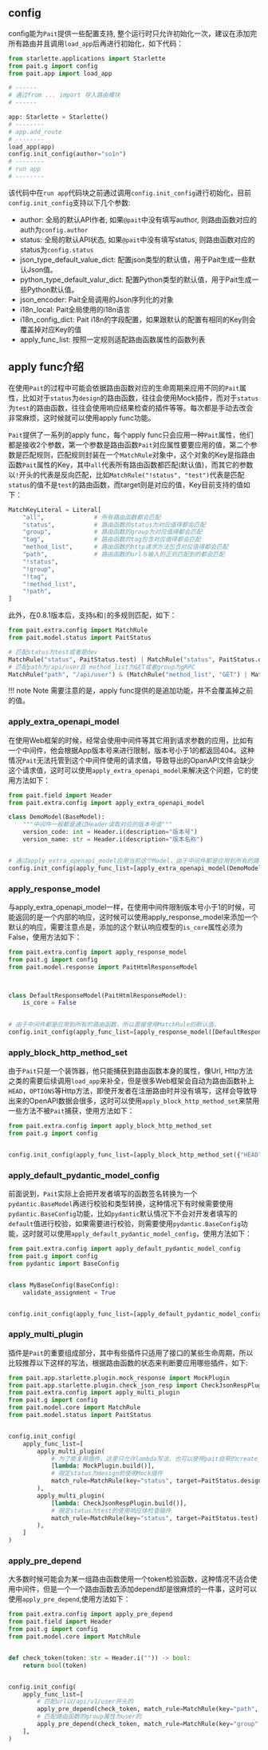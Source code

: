 ## config
config能为`Pait`提供一些配置支持, 整个运行时只允许初始化一次，建议在添加完所有路由并且调用`load_app`后再进行初始化，如下代码：
```Python
from starlette.applications import Starlette
from pait.g import config
from pait.app import load_app

# ------
# 通过from ... import 导入路由模块
# ------

app: Starlette = Starlette()
# --------
# app.add_route
# --------
load_app(app)
config.init_config(author="so1n")
# --------
# run app
# --------
```
该代码中在`run app`代码块之前通过调用`config.init_config`进行初始化，目前`config.init_config`支持以下几个参数:

- author: 全局的默认API作者, 如果`@pait`中没有填写author, 则路由函数对应的auth为`config.author`
- status: 全局的默认API状态, 如果`@pait`中没有填写status, 则路由函数对应的status为`config.status`
- json_type_default_value_dict: 配置json类型的默认值，用于Pait生成一些默认Json值。
- python_type_default_valur_dict: 配置Python类型的默认值，用于Pait生成一些Python默认值。
- json_encoder: Pait全局调用的Json序列化的对象
- i18n_local: Pait全局使用的i18n语言
- i18n_config_dict: Pait i18n的字段配置，如果跟默认的配置有相同的Key则会覆盖掉对应Key的值
- apply_func_list: 按照一定规则适配路由函数属性的函数列表

## apply func介绍
在使用`Pait`的过程中可能会依据路由函数对应的生命周期来应用不同的`Pait`属性，比如对于`status`为`design`的路由函数，往往会使用Mock插件，而对于`status`为`test`的路由函数，往往会使用响应结果检查的插件等等。每次都是手动去改会非常麻烦，这时候就可以使用apply func功能。

`Pait`提供了一系列的apply func，每个apply func只会应用一种`Pait`属性，他们都是接收2个参数，第一个参数是路由函数`Pait`对应属性要要应用的值，第二个参数是匹配规则，匹配规则封装在一个`MatchRule`对象中，这个对象的Key是指路由函数`Pait`属性的Key，其中`all`代表所有路由函数都匹配(默认值)，而其它的参数以`!`开头的代表是反向匹配，比如`MatchRule("!status", "test")`代表是匹配`status`的值不是`test`的路由函数，而target则是对应的值，Key目前支持的值如下：
```Python
MatchKeyLiteral = Literal[
    "all",              # 所有路由函数都会匹配
    "status",           # 路由函数的status为对应值得都会匹配
    "group",            # 路由函数的group为对应值得都会匹配
    "tag",              # 路由函数的tag包含对应值得都会匹配
    "method_list",      # 路由函数的http请求方法包含对应值得都会匹配
    "path",             # 路由函数的url与输入的正则匹配到的都会匹配
    "!status", 
    "!group",
    "!tag",
    "!method_list",
    "!path",
]
```

此外，在0.8.1版本后，支持`&`和`|`的多规则匹配，如下：
```Python
from pait.extra.config import MatchRule
from pait.model.status import PaitStatus

# 匹配status为test或者是dev
MatchRule("status", PaitStatus.test) | MatchRule("status", PaitStatus.dev)
# 匹配path为/api/user且 method_list为GET或者group为gRPC
MatchRule("path", "/api/user") & (MatchRule("method_list", "GET") | MatchRule("group", "gRPC"))
```
!!! note Note
    需要注意的是，apply func提供的是追加功能，并不会覆盖掉之前的值。

### apply_extra_openapi_model
在使用Web框架的时候，经常会使用中间件等其它用到请求参数的应用，比如有一个中间件，他会根据App版本号来进行限制，版本号小于1的都返回404。这种情况`Pait`无法托管到这个中间件使用的请求值，导致导出的OpanAPI文件会缺少这个请求值，这时可以使用`apply_extra_openapi_model`来解决这个问题，它的使用方法如下：
```Python
from pait.field import Header
from pait.extra.config import apply_extra_openapi_model

class DemoModel(BaseModel):
    """中间件一般都是通过Header读取对应的版本号值"""
    version_code: int = Header.i(description="版本号")
    version_name: str = Header.i(description="版本名称")


# 通过apply_extra_openapi_model应用当前这个Model，由于中间件都是应用到所有的路由函数，所以直接使用MatchRule的默认值。
config.init_config(apply_func_list=[apply_extra_openapi_model(DemoModel)])
```
### apply_response_model
与apply_extra_openapi_model一样，在使用中间件限制版本号小于1的时候，可能返回的是一个内部的响应，这时候可以使用apply_response_model来添加一个默认的响应，需要注意点是，添加的这个默认响应模型的`is_core`属性必须为False，使用方法如下：
```Python
from pait.extra.config import apply_response_model
from pait.g import config
from pait.model.response import PaitHtmlResponseModel



class DefaultResponseModel(PaitHtmlResponseModel):
    is_core = False
    

# 由于中间件都是应用到所有的路由函数，所以直接使用MatchRule的默认值。
config.init_config(apply_func_list=[apply_response_model([DefaultResponseModel])])
```
### apply_block_http_method_set
由于`Pait`只是一个装饰器，他只能捕获到路由函数本身的属性，像Url, Http方法之类的需要后续调用`load_app`来补全，但是很多Web框架会自动为路由函数补上`HEAD`，`OPTIONS`等Http方法，即使开发者在注册路由时并没有填写，这样会导致导出来的OpenAPI数据会很多，这时可以使用`apply_block_http_method_set`来禁用一些方法不被`Pait`捕获，使用方法如下：
```Python
from pait.extra.config import apply_block_http_method_set
from pait.g import config


config.init_config(apply_func_list=[apply_block_http_method_set({"HEAD", "OPTIONS"})])
```
### apply_default_pydantic_model_config
前面说到，`Pait`实际上会把开发者填写的函数签名转换为一个`pydantic.BaseModel`再进行校验和类型转换，这种情况下有时候需要使用`pydantic.BaseConfig`功能，比如`pydantic`默认情况下不会对开发者填写的`default`值进行校验，如果需要进行校验，则需要使用`pydantic.BaseConfig`功能，这时就可以使用`apply_default_pydantic_model_config`，使用方法如下：
```Python
from pait.extra.config import apply_default_pydantic_model_config
from pait.g import config
from pydantic import BaseConfig


class MyBaseConfig(BaseConfig):
    validate_assignment = True


config.init_config(apply_func_list=[apply_default_pydantic_model_config(MyBaseConfig)])
```
### apply_multi_plugin
插件是`Pait`的重要组成部分，其中有些插件只适用了接口的某些生命周期，所以比较推荐以下这样的写法，根据路由函数的状态来判断要应用哪些插件，如下:
```Python
from pait.app.starlette.plugin.mock_response import MockPlugin
from pait.app.starlette.plugin.check_json_resp import CheckJsonRespPlugin
from pait.extra.config import apply_multi_plugin
from pait.g import config
from pait.model.core import MatchRule
from pait.model.status import PaitStatus


config.init_config(
    apply_func_list=[
        apply_multi_plugin(
            # 为了能复用插件，这里只允许lambda写法，也可以使用pait自带的create_factory
            [lambda: MockPlugin.build()],
            # 限定status为design的使用Mock插件
            match_rule=MatchRule(key="status", target=PaitStatus.design)
        ),
        apply_multi_plugin(
            [lambda: CheckJsonRespPlugin.build()],
            # 限定status为test的使用响应体检查插件
            match_rule=MatchRule(key="status", target=PaitStatus.test)
        ),
    ]
)
```
### apply_pre_depend
大多数时候可能会为某一组路由函数使用一个token检验函数，这种情况不适合使用中间件，但是一个一个路由函数去添加depend却是很麻烦的一件事，这时可以使用`apply_pre_depend`,使用方法如下：
```Python
from pait.extra.config import apply_pre_depend
from pait.field import Header
from pait.g import config
from pait.model.core import MatchRule


def check_token(token: str = Header.i("")) -> bool:
    return bool(token)


config.init_config(
    apply_func_list=[
        # 匹配url以/api/v1/user开头的
        apply_pre_depend(check_token, match_rule=MatchRule(key="path", target="^/api/v1/user")),
        # 匹配路由函数的group属性为user的
        apply_pre_depend(check_token, match_rule=MatchRule(key="group", target="user"))
    ],
)
```